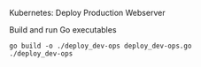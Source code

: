 
    
Kubernetes: Deploy Production Webserver

    

Build and run Go executables

    go build -o ./deploy_dev-ops deploy_dev-ops.go    
    ./deploy_dev-ops